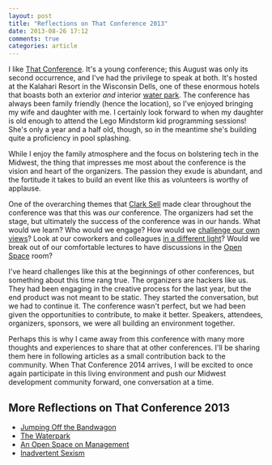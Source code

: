 ```yaml
---
layout: post
title: "Reflections on That Conference 2013"
date: 2013-08-26 17:12
comments: true
categories: article
---
```


I like [That Conference](http://www.thatconference.com). It's a young conference; this August
was only its second occurrence, and I've had the privilege to speak at both. It's hosted at
the Kalahari Resort in the Wisconsin Dells, one of these enormous hotels that boasts both an
exterior *and* interior [water park](/blog/the-waterpark). The conference has always been family
friendly (hence the location), so I've enjoyed bringing my wife and daughter with me. I
certainly look forward to when my daughter is old enough to attend the Lego Mindstorm
kid programming sessions! She's only a year and a half old, though, so in the meantime she's
building quite a proficiency in pool splashing.

While I enjoy the family atmosphere and the focus on bolstering tech in the Midwest, the thing
that impresses me most about the conference is the vision and heart of the organizers. The
passion they exude is abundant, and the fortitude it takes to build an event like this
as volunteers is worthy of applause.

<!-- more -->

One of the overarching themes that [Clark Sell](http://csell.net/) made clear throughout the
conference was that this was *our* conference. The organizers had set the stage, but ultimately
the success of the conference was in our hands. What would we learn? Who would we engage?
How would we [challenge our own views](/blog/jumping-off-the-bandwagon)? Look at our
coworkers and colleagues [in a different light](/blog/the-waterpark)? Would we break out of
our comfortable lectures to have discussions in the [Open Space](/blog/an-open-space) room?

I've heard challenges like this at the beginnings of other conferences, but something about
this time rang true. The organizers are hackers like us. They had been engaging in the
creative process for the last year, but the end product was not meant to be static. They
started the conversation, but we had to continue it. The conference wasn't perfect, but
we had been given the opportunities to contribute, to make it better. Speakers, attendees,
organizers, sponsors, we were all building an environment together.

Perhaps this is why I came away from this conference with many more thoughts and experiences
to share that at other conferences. I'll be sharing them here in following articles as a small
contribution back to the community. When That Conference 2014 arrives, I will be excited
to once again participate in this living environment and push our Midwest development
community forward, one conversation at a time.

## More Reflections on That Conference 2013

* [Jumping Off the Bandwagon](/blog/jumping-off-the-bandwagon)
* [The Waterpark](/blog/the-waterpark)
* [An Open Space on Management](/blog/an-open-space)
* [Inadvertent Sexism](/blog/inadvertent-sexism)
